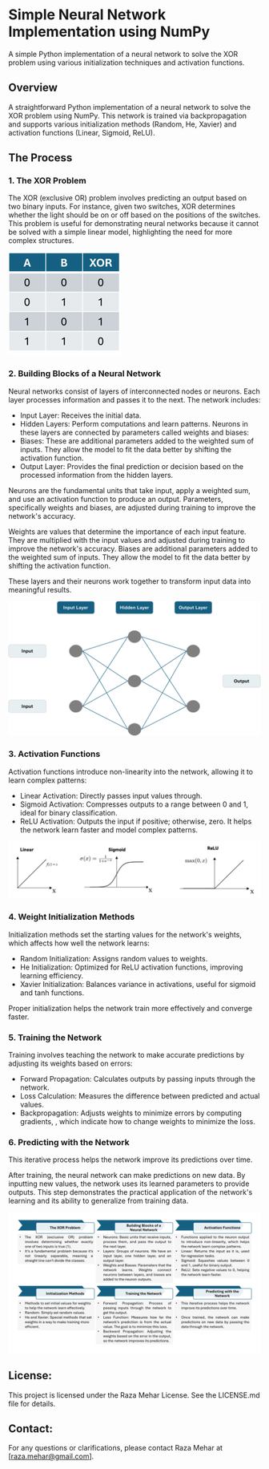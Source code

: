 # Simple Neural Network Implementation using NumPy
A simple Python implementation of a neural network to solve the XOR problem using various initialization techniques and activation functions.

## Overview
A straightforward Python implementation of a neural network to solve the XOR problem using NumPy. This network is trained via backpropagation and supports various initialization methods (Random, He, Xavier) and activation functions (Linear, Sigmoid, ReLU).

## The Process

### 1. The XOR Problem
The XOR (exclusive OR) problem involves predicting an output based on two binary inputs. For instance, given two switches, XOR determines whether the light should be on or off based on the positions of the switches. This problem is useful for demonstrating neural networks because it cannot be solved with a simple linear model, highlighting the need for more complex structures.

<div>
  <img src="docs/XOR.png" alt="XOR Truth Table" style="max-width: 100%";>
</div>

### 2. Building Blocks of a Neural Network
Neural networks consist of layers of interconnected nodes or neurons. Each layer processes information and passes it to the next. The network includes:

- Input Layer: Receives the initial data.
- Hidden Layers: Perform computations and learn patterns. Neurons in these layers are connected by parameters called weights and biases:
- Biases: These are additional parameters added to the weighted sum of inputs. They allow the model to fit the data better by shifting the activation function.
- Output Layer: Provides the final prediction or decision based on the processed information from the hidden layers.

Neurons are the fundamental units that take input, apply a weighted sum, and use an activation function to produce an output. Parameters, specifically weights and biases, are adjusted during training to improve the network's accuracy.

Weights are values that determine the importance of each input feature. They are multiplied with the input values and adjusted during training to improve the network's accuracy. Biases are additional parameters added to the weighted sum of inputs. They allow the model to fit the data better by shifting the activation function.

These layers and their neurons work together to transform input data into meaningful results.

<div>
  <img src="docs/NN.png" alt="A Neural Network Diagram" style="max-width: 100%";>
</div>

### 3. Activation Functions
Activation functions introduce non-linearity into the network, allowing it to learn complex patterns:
- Linear Activation: Directly passes input values through.
- Sigmoid Activation: Compresses outputs to a range between 0 and 1, ideal for binary classification.
- ReLU Activation: Outputs the input if positive; otherwise, zero. It helps the network learn faster and model complex patterns.

<div>
  <img src="docs/Act.png" alt="the activation fucntions" style="max-width: 100%";>
</div>

### 4. Weight Initialization Methods
Initialization methods set the starting values for the network's weights, which affects how well the network learns:
- Random Initialization: Assigns random values to weights.
- He Initialization: Optimized for ReLU activation functions, improving learning efficiency.
- Xavier Initialization: Balances variance in activations, useful for sigmoid and tanh functions.

Proper initialization helps the network train more effectively and converge faster.

### 5. Training the Network
Training involves teaching the network to make accurate predictions by adjusting its weights based on errors:
- Forward Propagation: Calculates outputs by passing inputs through the network.
- Loss Calculation: Measures the difference between predicted and actual values.
- Backpropagation: Adjusts weights to minimize errors by computing gradients, , which indicate how to change weights to minimize the loss.

### 6. Predicting with the Network
This iterative process helps the network improve its predictions over time.

After training, the neural network can make predictions on new data. By inputting new values, the network uses its learned parameters to provide outputs. This step demonstrates the practical application of the network's learning and its ability to generalize from training data.

<div>
  <img src="docs/process_1.png" alt="the process" style="max-width: 100%";>
</div>


## License:
This project is licensed under the Raza Mehar License. See the LICENSE.md file for details.

## Contact:
For any questions or clarifications, please contact Raza Mehar at [raza.mehar@gmail.com].
